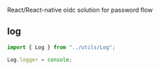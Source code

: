 React/React-native oidc solution for password flow

## log

```js
import { Log } from "../utils/Log";

Log.logger = console;
```

